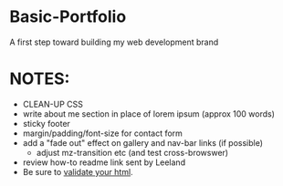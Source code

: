# Basic-Portfolio
A first step toward building my web development brand

# NOTES:

* CLEAN-UP CSS
* write about me section in place of lorem ipsum (approx 100 words)
* sticky footer
* margin/padding/font-size for contact form
* add a "fade out" effect on gallery and nav-bar links (if possible)
    + adjust mz-transition etc (and test cross-browswer)
* review how-to readme link sent by Leeland
 * Be sure to [validate your html](https://validator.w3.org/#validate_by_input).